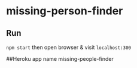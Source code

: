 # missing-person-finder

## Run
`npm start` then open browser & visit `localhost:300`

##Heroku app name
missing-people-finder
